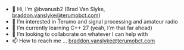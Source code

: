 - 👋 Hi, I’m @bvanusb2 (Brad Van Slyke, braddon.vanslyke@terumobct.com)
- 👀 I’m interested in Terumo and signal processing and amateur radio
- 🌱 I’m currently learning C++ 27 (yeah, I'm that far ahead)
- 💞️ I’m looking to collaborate on whatever I can help with
- 📫 How to reach me ... braddon.vanslyke@terumobct.com

<!---
bvanusb2/bvanusb2 is a ✨ special ✨ repository because its `README.md` (this file) appears on your GitHub profile.
You can click the Preview link to take a look at your changes.
--->
